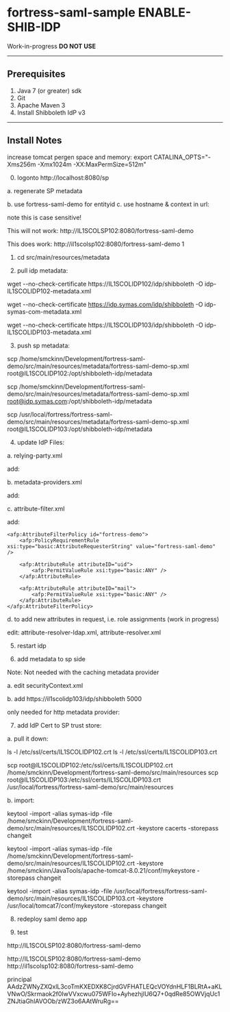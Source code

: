# fortress-saml-sample ENABLE-SHIB-IDP

 Work-in-progress **DO NOT USE**

-------------------------------------------------------------------------------

## Prerequisites

1. Java 7 (or greater) sdk
2. Git
3. Apache Maven 3
4. Install Shibboleth IdP v3
-------------------------------------------------------------------------------

## Install Notes

increase tomcat pergen space and memory:
export CATALINA_OPTS="-Xms256m -Xmx1024m -XX:MaxPermSize=512m"

0. logonto http://localhost:8080/sp

a. regenerate SP metadata

b. use fortress-saml-demo for entityid
c. use hostname & context in url:

note this is case sensitive!

This will not work:
http://IL1SCOLSP102:8080/fortress-saml-demo

This does work:
http://il1scolsp102:8080/fortress-saml-demo
1

1. cd src/main/resources/metadata

2. pull idp metadata:

wget --no-check-certificate https://IL1SCOLIDP102/idp/shibboleth -O idp-IL1SCOLIDP102-metadata.xml

wget --no-check-certificate https://idp.symas.com/idp/shibboleth -O idp-symas-com-metadata.xml

wget --no-check-certificate https://IL1SCOLIDP103/idp/shibboleth -O idp-IL1SCOLIDP103-metadata.xml

3. push sp metadata:

scp /home/smckinn/Development/fortress-saml-demo/src/main/resources/metadata/fortress-saml-demo-sp.xml root@IL1SCOLIDP102:/opt/shibboleth-idp/metadata

scp /home/smckinn/Development/fortress-saml-demo/src/main/resources/metadata/fortress-saml-demo-sp.xml root@idp.symas.com:/opt/shibboleth-idp/metadata

scp /usr/local/fortress/fortress-saml-demo/src/main/resources/metadata/fortress-saml-demo-sp.xml root@IL1SCOLIDP103:/opt/shibboleth-idp/metadata

4. update IdP Files:

a. relying-party.xml

add:

   <bean parent="RelyingPartyByName" c:relyingPartyIds="fortress-saml-demo">
          <property name="profileConfigurations">
          <list>
          <!-- Your refs or beans here. -->
              <bean parent="SAML2.SSO" p:encryptAssertions="false" />
          </list>
          </property>
    </bean>


b. metadata-providers.xml

add:

  <MetadataProvider id="fortress-saml-demo"  xsi:type="FilesystemMetadataProvider" metadataFile="/opt/shibboleth-idp/metadata/fortress-saml-demo-sp.xml"/>

c. attribute-filter.xml

add:

    <afp:AttributeFilterPolicy id="fortress-demo">
        <afp:PolicyRequirementRule xsi:type="basic:AttributeRequesterString" value="fortress-saml-demo" />

        <afp:AttributeRule attributeID="uid">
            <afp:PermitValueRule xsi:type="basic:ANY" />
        </afp:AttributeRule>

        <afp:AttributeRule attributeID="mail">
            <afp:PermitValueRule xsi:type="basic:ANY" />
        </afp:AttributeRule>
    </afp:AttributeFilterPolicy>

d. to add new attributes in request, i.e. role assignments (work in progress)

edit:
attribute-resolver-ldap.xml, attribute-resolver.xml

5. restart idp

6. add metadata to sp side

Note:  Not needed with the caching metadata provider

a. edit securityContext.xml

b. add
                <bean class="org.opensaml.saml2.metadata.provider.HTTPMetadataProvider">
                    <constructor-arg>
                        <value type="java.lang.String">https://il1scolidp103/idp/shibboleth</value>
                    </constructor-arg>
                    <constructor-arg>
                        <value type="int">5000</value>
                    </constructor-arg>
                    <property name="parserPool" ref="parserPool"/>
                </bean>

only needed for http metadata provider:

7. add IdP Cert to SP trust store:

a. pull it down:

 ls -l /etc/ssl/certs/IL1SCOLIDP102.crt
 ls -l /etc/ssl/certs/IL1SCOLIDP103.crt

scp root@IL1SCOLIDP102:/etc/ssl/certs/IL1SCOLIDP102.crt /home/smckinn/Development/fortress-saml-demo/src/main/resources
scp root@IL1SCOLIDP103:/etc/ssl/certs/IL1SCOLIDP103.crt /usr/local/fortress/fortress-saml-demo/src/main/resources

b. import:

keytool -import -alias symas-idp -file /home/smckinn/Development/fortress-saml-demo/src/main/resources/IL1SCOLIDP102.crt -keystore cacerts -storepass changeit

keytool -import -alias symas-idp -file /home/smckinn/Development/fortress-saml-demo/src/main/resources/IL1SCOLIDP102.crt -keystore /home/smckinn/JavaTools/apache-tomcat-8.0.21/conf/mykeystore -storepass changeit

keytool -import -alias symas-idp -file /usr/local/fortress/fortress-saml-demo/src/main/resources/IL1SCOLIDP103.crt -keystore /usr/local/tomcat7/conf/mykeystore -storepass changeit

8. redeploy saml demo app

9. test

http://IL1SCOLSP102:8080/fortress-saml-demo

http://IL1SCOLSP102:8080/fortress-saml-demo
http://il1scolsp102:8080/fortress-saml-demo


principal
AAdzZWNyZXQxlL3coTmKXEDXK8CjrdGVFHATLEQcVOYdnHLF1BLRtA+aKLVNwO/Skrmaok2f0IwVVxcwu075WFIo+AyhezhjlU6Q7+0qdRe85OWVjqUc1ZNJtiaGhlAVOOb/zWZ3o6AAtWruRg==
